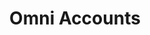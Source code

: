 ---
title: "Omni Accounts"
seoTitle: "Omni Accounts integration"
seoDescription: "Here’s how Omni Accounts works with your applications to streamline your workflow."
summary: "Omni Accounts is an “all-in-one” accounting system that delivers focused, effective enterprise resource planning and business solutions."
lead: "Stock2Shop can integrate Omni Accounts with various B2B and B2C ecommerce and logistic applications. Here is how we can help you automate your business."
image: "/images/homepage-connector-logos/omni-accounts.jpg"
imageAlt: omni accounts logo
type: "source"
source: "omni-accounts"
tags: ["erp"]
aliases:
    - /integrations/omni-accounts-integration/
---